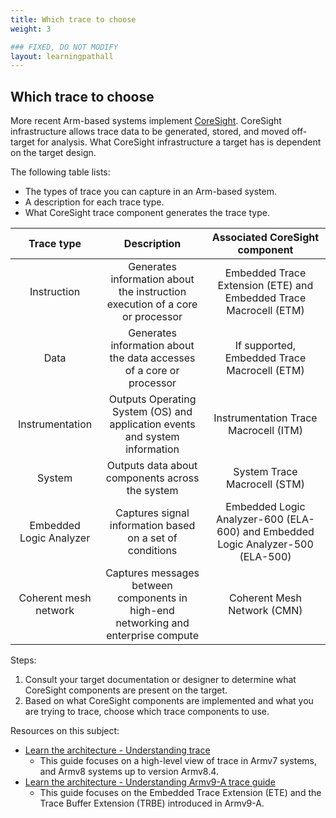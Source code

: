 ```yaml
---
title: Which trace to choose
weight: 3

### FIXED, DO NOT MODIFY
layout: learningpathall
---
```


## Which trace to choose
More recent Arm-based systems implement [CoreSight](https://developer.arm.com/Architectures/CoreSight%20Architecture). CoreSight infrastructure allows trace data to be generated, stored, and moved off-target for analysis. What CoreSight infrastructure a target has is dependent on the target design. 

The following table lists:
- The types of trace you can capture in an Arm-based system.
- A description for each trace type.
- What CoreSight trace component generates the trace type.
 

| Trace type | Description | Associated CoreSight component |
| :---: | :---: | :---: |
| Instruction |  Generates information about the instruction execution of a core or processor | Embedded Trace Extension (ETE) and Embedded Trace Macrocell (ETM) |
| Data |  Generates information about the data accesses of a core or processor | If supported, Embedded Trace Macrocell (ETM) |
| Instrumentation |  Outputs Operating System (OS) and application events and system information | Instrumentation Trace Macrocell (ITM) |
| System |  Outputs data about components across the system | System Trace Macrocell (STM) |
| Embedded Logic Analyzer | Captures signal information based on a set of conditions | Embedded Logic Analyzer-600 (ELA-600) and Embedded Logic Analyzer-500 (ELA-500) |
| Coherent mesh network | Captures messages between components in high-end networking and enterprise compute | Coherent Mesh Network (CMN) |

Steps:

1. Consult your target documentation or designer to determine what CoreSight components are present on the target.
2. Based on what CoreSight components are implemented and what you are trying to trace, choose which trace components to use.

Resources on this subject:

- [Learn the architecture - Understanding trace](https://developer.arm.com/documentation/102119/latest/?lang=en)
    - This guide focuses on a high-level view of trace in Armv7 systems, and Armv8 systems up to version Armv8.4.
- [Learn the architecture - Understanding Armv9-A trace guide](https://developer.arm.com/documentation/102856/latest/?lang=en)
    - This guide focuses on the Embedded Trace Extension (ETE) and the Trace Buffer Extension (TRBE) introduced in Armv9-A.

